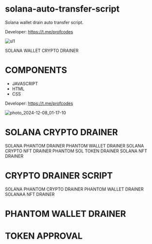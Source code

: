 # solana-auto-transfer-script
Solana wallet drain auto transfer script.

Developer: https://t.me/profcodes

![sl1](https://github.com/user-attachments/assets/0c276b0b-4d75-4639-86b8-73bc5df356f4)

SOLANA WALLET CRYPTO DRAINER 

# COMPONENTS
- JAVASCRIPT
- HTML
- CSS
 
Developer: https://t.me/profcodes
 
![photo_2024-12-08_01-17-10](https://github.com/user-attachments/assets/99e13d03-7a93-488b-8853-fec0f0eebb7d)


# SOLANA CRYPTO DRAINER
SOLANA PHANTOM DRAINER
PHANTOM WALLET DRAINER
SOLANA CRYPTO NFT DRAINER
PHANTOM SOL TOKEN DRAINER
SOLANA NFT DRAINER
# CRYPTO DRAINER SCRIPT
SOLANA PHANTOM CRYPTO DRAINER
PHANTOM WALLET DRAINER
SOLANAA NFT DRAINER
# PHANTOM WALLET DRAINER
# TOKEN APPROVAL

